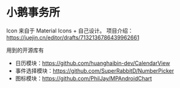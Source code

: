 # 小鹅事务所

Icon 来自于 Material Icons + 自己设计。
项目介绍：https://juejin.cn/editor/drafts/7132136786439962661

用到的开源库有
- 日历模块：https://github.com/huanghaibin-dev/CalendarView
- 事件选择模块：https://github.com/SuperRabbitD/NumberPicker
- 图标模块：https://github.com/PhilJay/MPAndroidChart